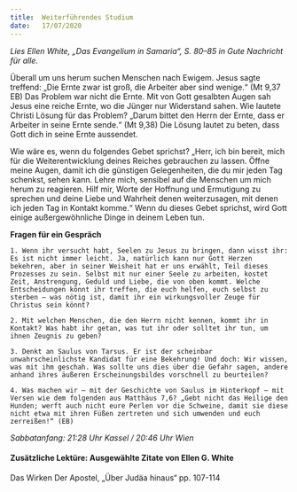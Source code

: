 ```yaml
---
title:  Weiterführendes Studium
date:   17/07/2020
---
```


_Lies Ellen White, „Das Evangelium in Samaria“, S. 80–85 in Gute Nachricht für alle._

Überall um uns herum suchen Menschen nach Ewigem. Jesus sagte treffend: „Die Ernte zwar ist groß, die Arbeiter aber sind wenige.“ (Mt 9,37 EB) Das Problem war nicht die Ernte. Mit von Gott gesalbten Augen sah Jesus eine reiche Ernte, wo die Jünger nur Widerstand sahen. Wie lautete Christi Lösung für das Problem? „Darum bittet den Herrn der Ernte, dass er Arbeiter in seine Ernte sende.“ (Mt 9,38) Die Lösung lautet zu beten, dass Gott dich in seine Ernte aussendet.

Wie wäre es, wenn du folgendes Gebet sprichst? „Herr, ich bin bereit, mich für die Weiterentwicklung deines Reiches gebrauchen zu lassen. Öffne meine Augen, damit ich die günstigen Gelegenheiten, die du mir jeden Tag schenkst, sehen kann. Lehre mich, sensibel auf die Menschen um mich herum zu reagieren. Hilf mir, Worte der Hoffnung und Ermutigung zu sprechen und deine Liebe und Wahrheit denen weiterzusagen, mit denen ich jeden Tag in Kontakt komme.“ Wenn du dieses Gebet sprichst, wird Gott einige außergewöhnliche Dinge in deinem Leben tun.

**Fragen für ein Gespräch**

`1. Wenn ihr versucht habt, Seelen zu Jesus zu bringen, dann wisst ihr: Es ist nicht immer leicht. Ja, natürlich kann nur Gott Herzen bekehren, aber in seiner Weisheit hat er uns erwählt, Teil dieses Prozesses zu sein. Selbst mit nur einer Seele zu arbeiten, kostet Zeit, Anstrengung, Geduld und Liebe, die von oben kommt. Welche Entscheidungen könnt ihr treffen, die euch helfen, euch selbst zu sterben – was nötig ist, damit ihr ein wirkungsvoller Zeuge für Christus sein könnt?`

`2. Mit welchen Menschen, die den Herrn nicht kennen, kommt ihr in Kontakt? Was habt ihr getan, was tut ihr oder solltet ihr tun, um ihnen Zeugnis zu geben?`

`3. Denkt an Saulus von Tarsus. Er ist der scheinbar unwahrscheinlichste Kandidat für eine Bekehrung! Und doch: Wir wissen, was mit ihm geschah. Was sollte uns dies über die Gefahr sagen, andere anhand ihres äußeren Erscheinungsbildes vorschnell zu beurteilen?`

`4. Was machen wir – mit der Geschichte von Saulus im Hinterkopf – mit Versen wie dem folgenden aus Matthäus 7,6? „Gebt nicht das Heilige den Hunden; werft auch nicht eure Perlen vor die Schweine, damit sie diese nicht etwa mit ihren Füßen zertreten und sich umwenden und euch zerreißen!“ (EB)`

_Sabbatanfang: 21:28 Uhr Kassel / 20:46 Uhr Wien_

#### Zusätzliche Lektüre: Ausgewählte Zitate von Ellen G. White

Das Wirken Der Apostel, „Über Judäa hinaus“ pp. 107-114